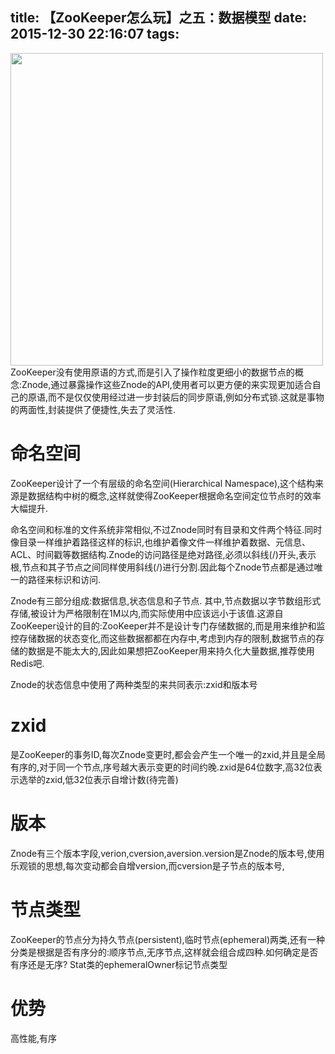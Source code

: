 title: 【ZooKeeper怎么玩】之五：数据模型
date: 2015-12-30 22:16:07
tags:
---
<img src="/img/zk_node.png" width="500" height="500" class="img-topic" />
ZooKeeper没有使用原语的方式,而是引入了操作粒度更细小的数据节点的概念:Znode,通过暴露操作这些Znode的API,使用者可以更方便的来实现更加适合自己的原语,而不是仅仅使用经过进一步封装后的同步原语,例如分布式锁.这就是事物的两面性,封装提供了便捷性,失去了灵活性.
<!--more-->

# 命名空间
ZooKeeper设计了一个有层级的命名空间(Hierarchical Namespace),这个结构来源是数据结构中树的概念,这样就使得ZooKeeper根据命名空间定位节点时的效率大幅提升.

命名空间和标准的文件系统非常相似,不过Znode同时有目录和文件两个特征.同时像目录一样维护着路径这样的标识,也维护着像文件一样维护着数据、元信息、ACL、时间戳等数据结构.Znode的访问路径是绝对路径,必须以斜线(/)开头,表示根,节点和其子节点之间同样使用斜线(/)进行分割.因此每个Znode节点都是通过唯一的路径来标识和访问.

Znode有三部分组成:数据信息,状态信息和子节点.
其中,节点数据以字节数组形式存储,被设计为严格限制在1M以内,而实际使用中应该远小于该值.这源自ZooKeeper设计的目的:ZooKeeper并不是设计专门存储数据的,而是用来维护和监控存储数据的状态变化,而这些数据都都在内存中,考虑到内存的限制,数据节点的存储的数据是不能太大的,因此如果想把ZooKeeper用来持久化大量数据,推荐使用Redis吧.

Znode的状态信息中使用了两种类型的来共同表示:zxid和版本号

# zxid
是ZooKeeper的事务ID,每次Znode变更时,都会会产生一个唯一的zxid,并且是全局有序的,对于同一个节点,序号越大表示变更的时间约晚.zxid是64位数字,高32位表示选举的zxid,低32位表示自增计数(待完善)


# 版本

Znode有三个版本字段,verion,cversion,aversion.version是Znode的版本号,使用乐观锁的思想,每次变动都会自增version,而cversion是子节点的版本号,


# 节点类型
ZooKeeper的节点分为持久节点(persistent),临时节点(ephemeral)两类,还有一种分类是根据是否有序分的:顺序节点,无序节点,这样就会组合成四种.如何确定是否有序还是无序?
Stat类的ephemeralOwner标记节点类型


# 优势
 高性能,有序